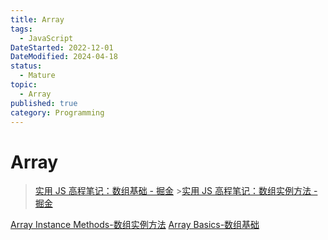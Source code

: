 ```yaml
---
title: Array
tags:
  - JavaScript
DateStarted: 2022-12-01
DateModified: 2024-04-18
status:
  - Mature
topic:
  - Array
published: true
category: Programming
---
```


# Array

> [实用 JS 高程笔记：数组基础 - 掘金](https://juejin.cn/post/7357994849385742388) >[实用 JS 高程笔记：数组实例方法 - 掘金](https://juejin.cn/post/7358033080127406132)


[Array Instance Methods-数组实例方法](array-instance-methods/array-instance-methods)
[Array Basics-数组基础](array-basics/array-basics)